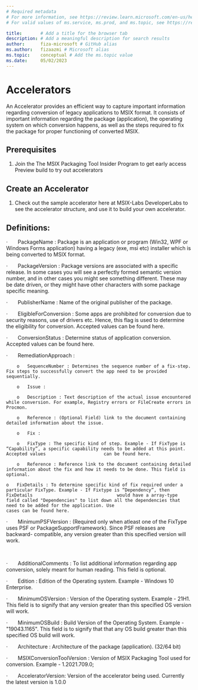 ```yaml
---
# Required metadata
# For more information, see https://review.learn.microsoft.com/en-us/help/platform/learn-editor-add-metadata?branch=main
# For valid values of ms.service, ms.prod, and ms.topic, see https://review.learn.microsoft.com/en-us/help/platform/metadata-taxonomies?branch=main

title:       # Add a title for the browser tab
description: # Add a meaningful description for search results
author:      fiza-microsoft # GitHub alias
ms.author:   fizaazmi # Microsoft alias
ms.topic:    conceptual # Add the ms.topic value
ms.date:     05/02/2023
---
```


# Accelerators

An Accelerator provides an efficient way to capture important information regarding conversion of legacy applications to MSIX format. It consists of important information regarding the package (application), the operating system on which conversion happens, as well as the steps required to fix the package for proper functioning of converted MSIX.

## Prerequisites

1.	Join the The MSIX Packaging Tool Insider Program  to get early access Preview build to try out accelerators

## Create an Accelerator 
1. Check out the sample accelerator here at MSIX-Labs DeveloperLabs to see the accelerator structure, and use it to build your own accelerator.

## Definitions:

·       PackageName : Package is an application or program (Win32, WPF or Windows Forms application) having a legacy (exe, msi etc) installer which is 	being converted to MSIX format.

·       PackageVersion : Package versions are associated with a specific release. In some cases you will see a perfectly formed semantic version number, 	and in other cases you might see something different. These may be date driven, or they might have other characters with some package specific 	meaning.

·       PublisherName : Name of the original publisher of the package.

·       EligibleForConversion : Some apps are prohibited for conversion due to security reasons, use of drivers etc. Hence, this flag is used to determine 	the eligibility for conversion. Accepted values can be found here.

·       ConversionStatus : Determine status of application conversion. Accepted values can be found here.

·       RemediationApproach :

		o   SequenceNumber : Determines the sequence number of a fix-step. Fix steps to successfully convert the app need to be provided 				     sequentially.

		o   Issue :

		o   Description : Text description of the actual issue encountered while conversion. For example, Registry errors or FileCreate errors in 				     Procmon.

		o   Reference : (Optional Field) link to the document containing detailed information about the issue.

		o   Fix :

		o   FixType : The specific kind of step. Example - If FixType is “Capability”, a specific capability needs to be added at this point. Accepted values                      can be found here.

		o   Reference : Reference link to the document containing detailed information about the fix and how it needs to be done. This field is                                   optional.

    o   FixDetails : To determine specific kind of fix required under a particular FixType. Example - If Fixtype is “Dependency”, then FixDetails                                would have a array-type field called "Dependencies" to list down all the dependencies that need to be added for the application. Use                               cases can be found here.

·       MinimumPSFVersion : (Required only when atleast one of the FixType uses PSF or PackageSupportFramework). Since PSF releases are backward-		compatible, any version greater than this specified version will work.

 

·       AdditionalComments : To list additional information regarding app conversion, solely meant for human reading. This field is optional.

·       Edition : Edition of the Operating system. Example - Windows 10 Enterprise.

·       MinimumOSVersion : Version of the Operating system. Example - 21H1. This field is to signify that any version greater than this specified OS 		version will work.

·       MinimumOSBuild : Build Version of the Operating System. Example - "19043.1165". This field is to signify that that any OS build greater than this 	specified OS build will work.

·       Architecture : Architecture of the package (application). (32/64 bit)

·       MSIXConversionToolVersion : Version of MSIX Packaging Tool used for conversion. Example - 1.2021.709.0;

·       AcceleratorVersion: Version of the accelerator being used. Currently the latest version is 1.0.0
